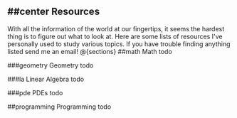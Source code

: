 ##center Resources
---
With all the information of the world at our fingertips, it seems the hardest thing is to figure out what to look at. Here are some lists of resources I've personally used to study various topics. If you have trouble finding anything listed send me an email!
@{sections}
##math Math
todo

###geometry Geometry
todo

###la Linear Algebra
todo

###pde PDEs
todo

##programming Programming
todo
